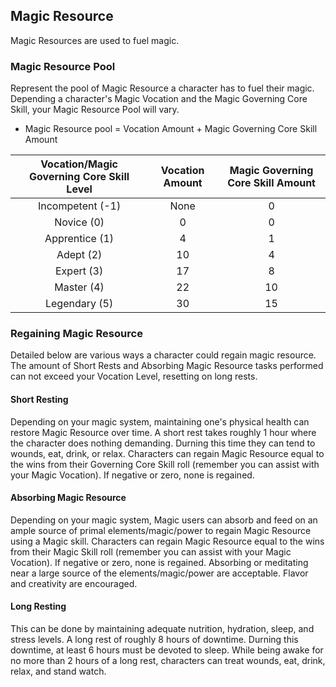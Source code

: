 ## Magic Resource

Magic Resources are used to fuel magic.

### Magic Resource Pool

Represent the pool of Magic Resource a character has to fuel their magic. Depending a character's Magic Vocation and the Magic Governing Core Skill, your Magic Resource Pool will vary.

- Magic Resource pool = Vocation Amount + Magic Governing Core Skill Amount

| Vocation/Magic Governing Core Skill Level | Vocation Amount | Magic Governing Core Skill Amount |
| :---------------------------------------: | :-------------: | :-------------------------------: |
|             Incompetent (-1)             |      None      |                 0                 |
|                Novice (0)                |        0        |                 0                 |
|              Apprentice (1)              |        4        |                 1                 |
|                 Adept (2)                 |       10       |                 4                 |
|                Expert (3)                |       17       |                 8                 |
|                Master (4)                |       22       |                10                |
|               Legendary (5)               |       30       |                15                |

### Regaining Magic Resource

Detailed below are various ways a character could regain magic resource. The amount of Short Rests and Absorbing Magic Resource tasks performed can not exceed your Vocation Level, resetting on long rests.

#### Short Resting

Depending on your magic system, maintaining one's physical health can restore Magic Resource over time. A short rest takes roughly 1 hour where the character does nothing demanding. Durning this time they can tend to wounds, eat, drink, or relax. Characters can regain Magic Resource equal to the wins from their Governing Core Skill roll (remember you can assist with your Magic Vocation). If negative or zero, none is regained.

#### Absorbing Magic Resource

Depending on your magic system, Magic users can absorb and feed on an ample source of primal elements/magic/power to regain Magic Resource using a Magic skill. Characters can regain Magic Resource equal to the wins from their Magic Skill roll (remember you can assist with your Magic Vocation). If negative or zero, none is regained. Absorbing or meditating near a large source of the elements/magic/power are acceptable. Flavor and creativity are encouraged.

#### Long Resting

This can be done by maintaining adequate nutrition, hydration, sleep, and stress levels. A long rest of roughly 8 hours of downtime. Durning this downtime, at least 6 hours must be devoted to sleep. While being awake for no more than 2 hours of a long rest, characters can treat wounds, eat, drink, relax, and stand watch.
